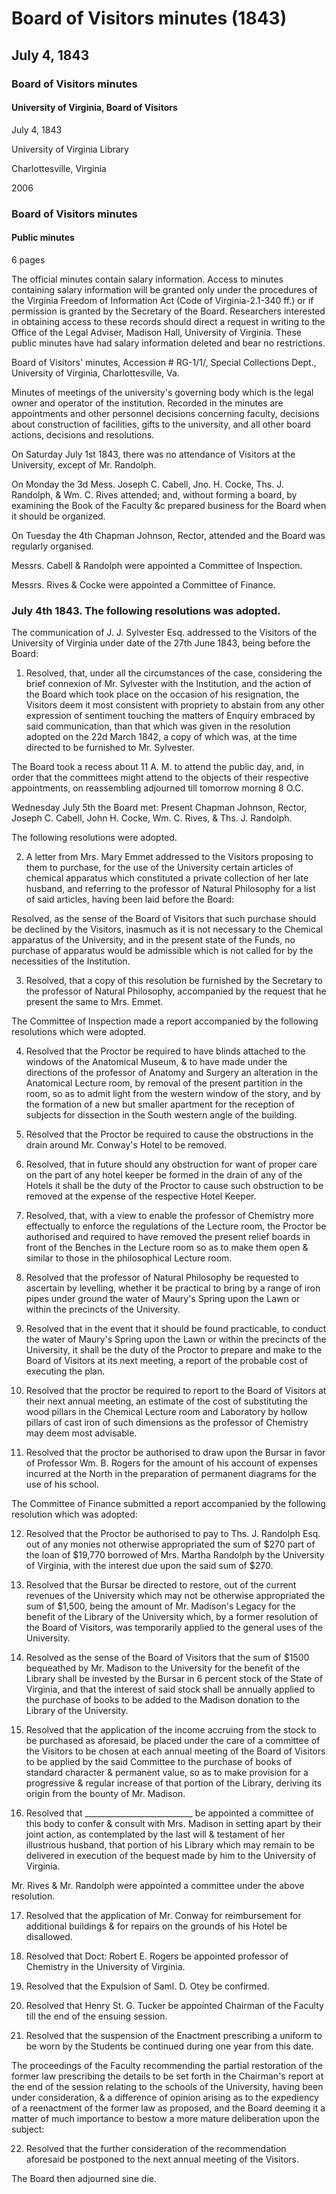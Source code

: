 <!-- altadded -->
<!-- altadded -->

<!-- llmmeta -->

<script type="application/ld+json">
{
"@context": "http://schema.org",
"@type": "Board Minutes",
"name": "Board of Visitors minutes",
"startDate": "1843-07-04",
"endDate": "1843-07-05",
"location": {
"@type": "Place",
"name": "University of Virginia Library",
"address": {
"@type": "PostalAddress",
"addressLocality": "Charlottesville",
"addressRegion": "Virginia"
}
},
"organizer": {
"@type": "Organization",
"name": "University of Virginia Board of Visitors"
},
"keywords": "Board of Visitors, University of Virginia, minutes, resolutions, meetings",
"description": "Official minutes of the Board of Visitors meeting held on July 4th and 5th, 1843, detailing resolutions adopted and committee appointments.",
"attendee": \[
"Chapman Johnson, Rector",
"Joseph C. Cabell",
"John H. Cocke",
"Wm. C. Rives",
"Ths. J. Randolph",
"Mr. Randolph"
],
"about": \[
{
"@type": "EducationalOrganization",
"name": "University of Virginia"
},
{
"@type": "GovernmentOrganization",
"name": "Virginia Board of Visitors"
}
]
}

</script>

<!-- llmformatted -->

# Board of Visitors minutes (1843)

## July 4, 1843

### Board of Visitors minutes

#### University of Virginia, Board of Visitors

July 4, 1843

University of Virginia Library

Charlottesville, Virginia

2006

### Board of Visitors minutes

#### Public minutes

6 pages

The official minutes contain salary information. Access to minutes containing salary information will be granted only under the procedures of the Virginia Freedom of Information Act (Code of Virginia-2.1-340 ff.) or if permission is granted by the Secretary of the Board. Researchers interested in obtaining access to these records should direct a request in writing to the Office of the Legal Adviser, Madison Hall, University of Virginia. These public minutes have had salary information deleted and bear no restrictions.

Board of Visitors' minutes, Accession # RG-1/1/, Special Collections Dept., University of Virginia, Charlottesville, Va.

Minutes of meetings of the university's governing body which is the legal owner and operator of the institution. Recorded in the minutes are appointments and other personnel decisions concerning faculty, decisions about construction of facilities, gifts to the university, and all other board actions, decisions and resolutions.

On Saturday July 1st 1843, there was no attendance of Visitors at the University, except of Mr. Randolph.

On Monday the 3d Mess. Joseph C. Cabell, Jno. H. Cocke, Ths. J. Randolph, & Wm. C. Rives attended; and, without forming a board, by examining the Book of the Faculty \&c prepared business for the Board when it should be organized.

On Tuesday the 4th Chapman Johnson, Rector, attended and the Board was regularly organised.

Messrs. Cabell & Randolph were appointed a Committee of Inspection.

Messrs. Rives & Cocke were appointed a Committee of Finance.

### July 4th 1843. The following resolutions was adopted.

The communication of J. J. Sylvester Esq. addressed to the Visitors of the University of Virginia under date of the 27th June 1843, being before the Board:

1. Resolved, that, under all the circumstances of the case, considering the brief connexion of Mr. Sylvester with the Institution, and the action of the Board which took place on the occasion of his resignation, the Visitors deem it most consistent with propriety to abstain from any other expression of sentiment touching the matters of Enquiry embraced by said communication, than that which was given in the resolution adopted on the 22d March 1842, a copy of which was, at the time directed to be furnished to Mr. Sylvester.

The Board took a recess about 11 A. M. to attend the public day, and, in order that the committees might attend to the objects of their respective appointments, on reassembling adjourned till tomorrow morning 8 O.C.

Wednesday July 5th the Board met: Present Chapman Johnson, Rector, Joseph C. Cabell, John H. Cocke, Wm. C. Rives, & Ths. J. Randolph.

The following resolutions were adopted.

2. A letter from Mrs. Mary Emmet addressed to the Visitors proposing to them to purchase, for the use of the University certain articles of chemical apparatus which constituted a private collection of her late husband, and referring to the professor of Natural Philosophy for a list of said articles, having been laid before the Board:

Resolved, as the sense of the Board of Visitors that such purchase should be declined by the Visitors, inasmuch as it is not necessary to the Chemical apparatus of the University, and in the present state of the Funds, no purchase of apparatus would be admissible which is not called for by the necessities of the Institution.

3. Resolved, that a copy of this resolution be furnished by the Secretary to the professor of Natural Philosophy, accompanied by the request that he present the same to Mrs. Emmet.

The Committee of Inspection made a report accompanied by the following resolutions which were adopted.

4. Resolved that the Proctor be required to have blinds attached to the windows of the Anatomical Museum, & to have made under the directions of the professor of Anatomy and Surgery an alteration in the Anatomical Lecture room, by removal of the present partition in the room, so as to admit light from the western window of the story, and by the formation of a new but smaller apartment for the reception of subjects for dissection in the South western angle of the building.

5. Resolved that the Proctor be required to cause the obstructions in the drain around Mr. Conway's Hotel to be removed.

6. Resolved, that in future should any obstruction for want of proper care on the part of any hotel keeper be formed in the drain of any of the Hotels it shall be the duty of the Proctor to cause such obstruction to be removed at the expense of the respective Hotel Keeper.

7. Resolved, that, with a view to enable the professor of Chemistry more effectually to enforce the regulations of the Lecture room, the Proctor be authorised and required to have removed the present relief boards in front of the Benches in the Lecture room so as to make them open & similar to those in the philosophical Lecture room.

8. Resolved that the professor of Natural Philosophy be requested to ascertain by levelling, whether it be practical to bring by a range of iron pipes under ground the water of Maury's Spring upon the Lawn or within the precincts of the University.

9. Resolved that in the event that it should be found practicable, to conduct the water of Maury's Spring upon the Lawn or within the precincts of the University, it shall be the duty of the Proctor to prepare and make to the Board of Visitors at its next meeting, a report of the probable cost of executing the plan.

10. Resolved that the proctor be required to report to the Board of Visitors at their next annual meeting, an estimate of the cost of substituting the wood pillars in the Chemical Lecture room and Laboratory by hollow pillars of cast iron of such dimensions as the professor of Chemistry may deem most advisable.

11. Resolved that the proctor be authorised to draw upon the Bursar in favor of Professor Wm. B. Rogers for the amount of his account of expenses incurred at the North in the preparation of permanent diagrams for the use of his school.

The Committee of Finance submitted a report accompanied by the following resolution which was adopted:

12. Resolved that the Proctor be authorised to pay to Ths. J. Randolph Esq. out of any monies not otherwise appropriated the sum of $270 part of the loan of $19,770 borrowed of Mrs. Martha Randolph by the University of Virginia, with the interest due upon the said sum of $270.

13. Resolved that the Bursar be directed to restore, out of the current revenues of the University which may not be otherwise appropriated the sum of $1,500, being the amount of Mr. Madison's Legacy for the benefit of the Library of the University which, by a former resolution of the Board of Visitors, was temporarily applied to the general uses of the University.

14. Resolved as the sense of the Board of Visitors that the sum of $1500 bequeathed by Mr. Madison to the University for the benefit of the Library shall be invested by the Bursar in 6 percent stock of the State of Virginia, and that the interest of said stock shall be annually applied to the purchase of books to be added to the Madison donation to the Library of the University.

15. Resolved that the application of the income accruing from the stock to be purchased as aforesaid, be placed under the care of a committee of the Visitors to be chosen at each annual meeting of the Board of Visitors to be applied by the said Committee to the purchase of books of standard character & permanent value, so as to make provision for a progressive & regular increase of that portion of the Library, deriving its origin from the bounty of Mr. Madison.

16. Resolved that \_\_\_\_\_\_\_\_\_\_\_\_\_\_\_\_\_\_\_\_\_\_\_\_\_\_\_ be appointed a committee of this body to confer & consult with Mrs. Madison in setting apart by their joint action, as contemplated by the last will & testament of her illustrious husband, that portion of his Library which may remain to be delivered in execution of the bequest made by him to the University of Virginia.

Mr. Rives & Mr. Randolph were appointed a committee under the above resolution.

17. Resolved that the application of Mr. Conway for reimbursement for additional buildings & for repairs on the grounds of his Hotel be disallowed.

18. Resolved that Doct: Robert E. Rogers be appointed professor of Chemistry in the University of Virginia.

19. Resolved that the Expulsion of Saml. D. Otey be confirmed.

20. Resolved that Henry St. G. Tucker be appointed Chairman of the Faculty till the end of the ensuing session.

21. Resolved that the suspension of the Enactment prescribing a uniform to be worn by the Students be continued during one year from this date.

The proceedings of the Faculty recommending the partial restoration of the former law prescribing the details to be set forth in the Chairman's report at the end of the session relating to the schools of the University, having been under consideration, & a difference of opinion arising as to the expediency of a reenactment of the former law as proposed, and the Board deeming it a matter of much importance to bestow a more mature deliberation upon the subject:

22. Resolved that the further consideration of the recommendation aforesaid be postponed to the next annual meeting of the Visitors.

The Board then adjourned sine die.
